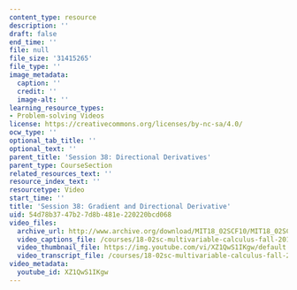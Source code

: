 ```yaml
---
content_type: resource
description: ''
draft: false
end_time: ''
file: null
file_size: '31415265'
file_type: ''
image_metadata:
  caption: ''
  credit: ''
  image-alt: ''
learning_resource_types:
- Problem-solving Videos
license: https://creativecommons.org/licenses/by-nc-sa/4.0/
ocw_type: ''
optional_tab_title: ''
optional_text: ''
parent_title: 'Session 38: Directional Derivatives'
parent_type: CourseSection
related_resources_text: ''
resource_index_text: ''
resourcetype: Video
start_time: ''
title: 'Session 38: Gradient and Directional Derivative'
uid: 54d78b37-47b2-7d8b-481e-220220bcd068
video_files:
  archive_url: http://www.archive.org/download/MIT18_02SCF10/MIT18_02SCF10Rec_27_300k.mp4
  video_captions_file: /courses/18-02sc-multivariable-calculus-fall-2010/be92a2289ab157eba2cfa00cc1d5a106_XZ1QwS1IKgw.vtt
  video_thumbnail_file: https://img.youtube.com/vi/XZ1QwS1IKgw/default.jpg
  video_transcript_file: /courses/18-02sc-multivariable-calculus-fall-2010/3f6329d89fcad9df0486059975fef43c_XZ1QwS1IKgw.pdf
video_metadata:
  youtube_id: XZ1QwS1IKgw
---
```

